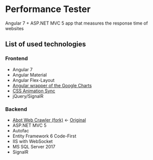 # Performance Tester
Angular 7 + ASP.NET MVC 5 app that measures the response time of websites

## List of used technologies
### Frontend
- Angular 7
- Angular Material
- Angular Flex-Layout
- [Angular wrapper of the Google Charts](https://github.com/FERNman/angular-google-charts)
- [CSS Animation Sync](https://github.com/bealearts/css-animation-sync)
- jQuery/SignalR

### Backend
- [Abot Web Crawler (fork)](https://github.com/michi-at/abot) ← [Original](https://github.com/sjdirect/abot)
- ASP.NET MVC 5
- Autofac
- Entity Framework 6 Code-First
- IIS with WebSocket
- MS SQL Server 2017
- SignalR
